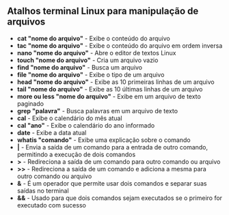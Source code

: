 ## Atalhos terminal Linux para manipulação de arquivos

- **cat "nome do arquivo"** - Exibe o conteúdo do arquivo
- **tac "nome do arquivo"** - Exibe o conteúdo do arquivo em ordem inversa
- **nano "nome do arquivo"** - Abre o editor de textos Linux
- **touch "nome do arquivo"** - Cria um arquivo vazio
- **find "nome do arquivo"** - Busca um arquivo
- **file "nome do arquivo"** - Exibe o tipo de um arquivo
- **head "nome do arquivo"** - Exibe as 10 primeiras linhas de um arquivo
- **tail "nome do arquivo"** - Exibe as 10 últimas linhas de um arquivo
- **more ou less "nome do arquivo"** - Exibe em um arquivo de texto paginado
- **grep "palavra"** - Busca palavras em um arquivo de texto
- **cal** - Exibe o calendário do mês atual
- **cal "ano"** - Exibe o calendário do ano informado
- **date** - Exibe a data atual
- **whatis "comando"** - Exibe uma explicação sobre o comando
- **|** - Envia a saída de um comando para a entrada de outro comando, permitindo a execução de dois comandos
- **>** - Redireciona a saída de um comando para outro comando ou arquivo
- **>>** - Redireciona a saída de um comando e adiciona a mesma  para outro comando ou arquivo
- **&** - É um operador que permite usar dois comandos  e separar suas saídas no terminal
- **&&** - Usado para que dois comandos sejam executados se o primeiro for executado com sucesso